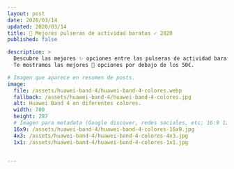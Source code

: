 ```yaml
---
layout: post
date: 2020/03/14
updated: 2020/03/14
title: 🥇 Mejores pulseras de actividad baratas ✓ 2020
published: false

description: >
  Descubre las mejores ✨ opciones entre las pulseras de actividad baratas 🤑. 
  Te mostramos las mejores 🚀 opciones por debajo de los 50€.

# Imagen que aparece en resumen de posts.
image: 
  file: /assets/huawei-band-4/huawei-band-4-colores.webp
  fallback: /assets/huawei-band-4/huawei-band-4-colores.jpg
  alt: Huawei Band 4 en diferentes colores.
  width: 700
  height: 287
  # Imagen para metadata (Google discover, redes sociales, etc; 16:9 1200x675 | 4:3 1200x900, 1100x825 | 1:1 1000x100, 900x900)
  16x9: /assets/huawei-band-4/huawei-band-4-colores-16x9.jpg
  4x3: /assets/huawei-band-4/huawei-band-4-colores-4x3.jpg
  1x1: /assets/huawei-band-4/huawei-band-4-colores-1x1.jpg


---
```


